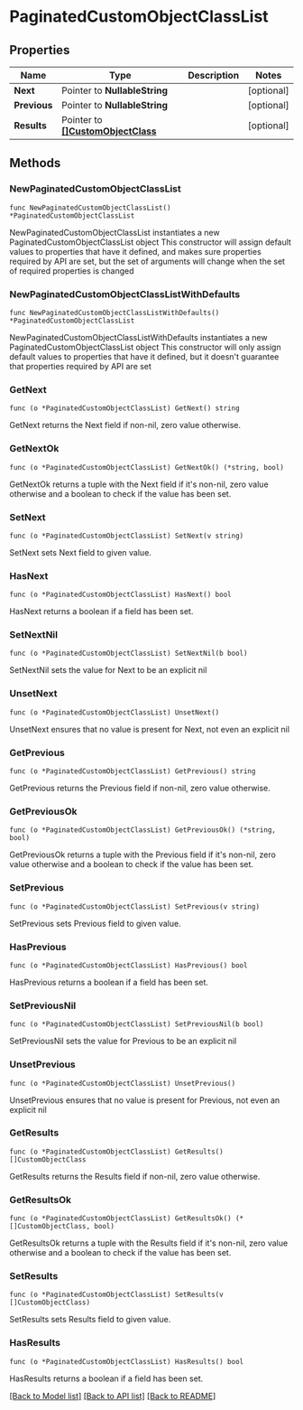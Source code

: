 # PaginatedCustomObjectClassList

## Properties

Name | Type | Description | Notes
------------ | ------------- | ------------- | -------------
**Next** | Pointer to **NullableString** |  | [optional] 
**Previous** | Pointer to **NullableString** |  | [optional] 
**Results** | Pointer to [**[]CustomObjectClass**](CustomObjectClass.md) |  | [optional] 

## Methods

### NewPaginatedCustomObjectClassList

`func NewPaginatedCustomObjectClassList() *PaginatedCustomObjectClassList`

NewPaginatedCustomObjectClassList instantiates a new PaginatedCustomObjectClassList object
This constructor will assign default values to properties that have it defined,
and makes sure properties required by API are set, but the set of arguments
will change when the set of required properties is changed

### NewPaginatedCustomObjectClassListWithDefaults

`func NewPaginatedCustomObjectClassListWithDefaults() *PaginatedCustomObjectClassList`

NewPaginatedCustomObjectClassListWithDefaults instantiates a new PaginatedCustomObjectClassList object
This constructor will only assign default values to properties that have it defined,
but it doesn't guarantee that properties required by API are set

### GetNext

`func (o *PaginatedCustomObjectClassList) GetNext() string`

GetNext returns the Next field if non-nil, zero value otherwise.

### GetNextOk

`func (o *PaginatedCustomObjectClassList) GetNextOk() (*string, bool)`

GetNextOk returns a tuple with the Next field if it's non-nil, zero value otherwise
and a boolean to check if the value has been set.

### SetNext

`func (o *PaginatedCustomObjectClassList) SetNext(v string)`

SetNext sets Next field to given value.

### HasNext

`func (o *PaginatedCustomObjectClassList) HasNext() bool`

HasNext returns a boolean if a field has been set.

### SetNextNil

`func (o *PaginatedCustomObjectClassList) SetNextNil(b bool)`

 SetNextNil sets the value for Next to be an explicit nil

### UnsetNext
`func (o *PaginatedCustomObjectClassList) UnsetNext()`

UnsetNext ensures that no value is present for Next, not even an explicit nil
### GetPrevious

`func (o *PaginatedCustomObjectClassList) GetPrevious() string`

GetPrevious returns the Previous field if non-nil, zero value otherwise.

### GetPreviousOk

`func (o *PaginatedCustomObjectClassList) GetPreviousOk() (*string, bool)`

GetPreviousOk returns a tuple with the Previous field if it's non-nil, zero value otherwise
and a boolean to check if the value has been set.

### SetPrevious

`func (o *PaginatedCustomObjectClassList) SetPrevious(v string)`

SetPrevious sets Previous field to given value.

### HasPrevious

`func (o *PaginatedCustomObjectClassList) HasPrevious() bool`

HasPrevious returns a boolean if a field has been set.

### SetPreviousNil

`func (o *PaginatedCustomObjectClassList) SetPreviousNil(b bool)`

 SetPreviousNil sets the value for Previous to be an explicit nil

### UnsetPrevious
`func (o *PaginatedCustomObjectClassList) UnsetPrevious()`

UnsetPrevious ensures that no value is present for Previous, not even an explicit nil
### GetResults

`func (o *PaginatedCustomObjectClassList) GetResults() []CustomObjectClass`

GetResults returns the Results field if non-nil, zero value otherwise.

### GetResultsOk

`func (o *PaginatedCustomObjectClassList) GetResultsOk() (*[]CustomObjectClass, bool)`

GetResultsOk returns a tuple with the Results field if it's non-nil, zero value otherwise
and a boolean to check if the value has been set.

### SetResults

`func (o *PaginatedCustomObjectClassList) SetResults(v []CustomObjectClass)`

SetResults sets Results field to given value.

### HasResults

`func (o *PaginatedCustomObjectClassList) HasResults() bool`

HasResults returns a boolean if a field has been set.


[[Back to Model list]](../README.md#documentation-for-models) [[Back to API list]](../README.md#documentation-for-api-endpoints) [[Back to README]](../README.md)


